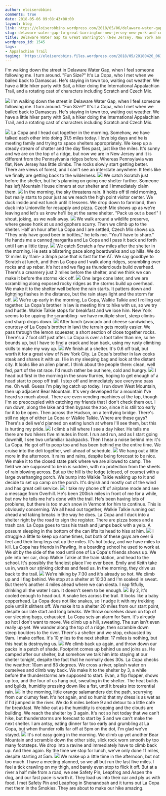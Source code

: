 ```yaml
---
author: eloiserobbins
comments: true
date: 2018-05-06 09:08:43+00:00
layout: blog
link: https://eloiserobbins.wordpress.com/2018/05/06/delaware-water-gap-to-great-barrington-new-jersey-new-york-and-connecticut/
slug: delaware-water-gap-to-great-barrington-new-jersey-new-york-and-connecticut
title: Delaware Water Gap to Great Barrington (New Jersey, New York and Connecticut)
wordpress_id: 1545
tags:
- Appalachian Trail
tagimg: 'https://eloiserobbins.files.wordpress.com/2018/05/20180426_061637.jpg'
---
```


I'm walking down the street in Delaware Water Gap, when I feel someone following me. I turn around. "Fun Size?" It's La Copa, who I met when we bailed back to Damascus. He's staying in town too, waiting out weather. We have a little hiker party with Sail, a hiker doing the International Appalachian Trail, and a rotating cast of characters including Scratch and Czech Mix. 


[![](https://eloiserobbins.files.wordpress.com/2018/05/20180426_061637.jpg)](https://eloiserobbins.files.wordpress.com/2018/05/20180426_061637.jpg)
I'm walking down the street in Delaware Water Gap, when I feel someone following me. I turn around. "Fun Size?" It's La Copa, who I met when we bailed back to Damascus. He's staying in town too, waiting out weather. We have a little hiker party with Sail, a hiker doing the International Appalachian Trail, and a rotating cast of characters including Scratch and Czech Mix. 

[![](https://eloiserobbins.files.wordpress.com/2018/05/20180426_085041.jpg)](https://eloiserobbins.files.wordpress.com/2018/05/20180426_085041.jpg)
La Copa and I head out together in the morning. Somehow, we have talked each other into doing 31.5 miles today. I love big days and he is meeting family and trying to space shelters appropriately. We keep up a steady stream of chatter and the day flies past, just like the miles. It's sunny and we are on the top of a ridge, but now we are in New Jersey and it is different from the Pennsylvania ridges before. Whereas Pennsylavia was flat, New Jersey has little climbs. The rocks slowly start getting better. There are views of forest, and I can't see an interstate anywhere. It feels like we finally are getting back to the wilderness.
[![](https://eloiserobbins.files.wordpress.com/2018/05/20180426_192939.jpg)](https://eloiserobbins.files.wordpress.com/2018/05/20180426_192939.jpg)
We catch Scratch just before the shelter, but he's planning on going one shelter further. Someone has left Mountain House dinners at our shelter and I immediately claim them. 
[![](https://eloiserobbins.files.wordpress.com/2018/05/20180427_191049.jpg)](https://eloiserobbins.files.wordpress.com/2018/05/20180427_191049.jpg)
In the morning, the sky threatens rain. It holds off til mid morning, but really starts to pour just as we reach the high point visitor center. We duck inside and eat lunch until it lessens. We drop down to farmland, then duck into Unionville for resupply and pizza. Czech Mix shows up as we're leaving and let's us know he'll be at the same shelter. "Pack us out a beer!" I shout, joking, as we walk away.
[![](https://eloiserobbins.files.wordpress.com/2018/05/20180428_131340.jpg)](https://eloiserobbins.files.wordpress.com/2018/05/20180428_131340.jpg)
We walk around a wildlife preserve, where geese honk at us and gophers scurry. Then we climb up to the shelter. Half an hour after La Copa and I are settled, Czech Mix shows up. "They only have good beer in bottles," he tells me. "You'll have to share." He hands me a canned margarita and La Copa and I pass it back and forth until I am a little tipsy. 
[![](https://eloiserobbins.files.wordpress.com/2018/05/20180428_141604.jpg)](https://eloiserobbins.files.wordpress.com/2018/05/20180428_141604.jpg)
We catch Scratch a few miles after the shelter in the morning. He sets a blistering pace along boardwalks and up hills. We do 12 miles by 11am- a 3mph pace that is fast for the AT. We say goodbye to Scratch at lunch, and then La Copa and I walk along ridges, scrambling over rocks and up rebar. It's hot and we flag as thunderclouds build overhead. There's a creamery just 2 miles before the shelter, and we think we can make it before the storms kick off. 
[![](https://eloiserobbins.files.wordpress.com/2018/05/20180428_162604.jpg)](https://eloiserobbins.files.wordpress.com/2018/05/20180428_162604.jpg)
One large cone later, and we are scrambling along exposed rocky ridges as the storms build up overhead. We make it to the shelter well before the rain starts. It patters down and lightning flashes in the distance, but the rain stays light and the storm far off.
[![](https://eloiserobbins.files.wordpress.com/2018/05/20180429_121609.jpg)](https://eloiserobbins.files.wordpress.com/2018/05/20180429_121609.jpg)
We're up early in the morning, La Copa, Walkie Talkie and I rolling out together. La Copa's brother in law is meeting him to hike with us, so we try and hustle. Walkie Talkie stops for breakfast and we lose him. New York seems to be upping the scrambling- we have multiple short, steep climbs and sharp drops down. 
[![](https://eloiserobbins.files.wordpress.com/2018/05/20180429_161034.jpg)](https://eloiserobbins.files.wordpress.com/2018/05/20180429_161034.jpg)
After lunch (avocado and cheese sandwiches, courtesy of La Copa's brother in law) the terrain gets mostly easier. We pass through the lemon squeezer, a short section of close together rocks. There's a 7 foot cliff just after. La Copa is over a foot taller than me, so he bounds up, but I have to find a crack and lean back, using my rusty climbing skills to make my way up.
[![](https://eloiserobbins.files.wordpress.com/2018/05/20180429_162211.jpg)](https://eloiserobbins.files.wordpress.com/2018/05/20180429_162211.jpg)
We finish at a shelter. It's 0.6 off trail, but worth it for a great view of New York City. La Copa's brother in law cooks steak and shares it with us. I lie in my sleeping bag and look at the distant city. It looks like an alien planet. I think about the people there: clean, well fed, part of the rat race. I'd much rather be out here, cold and hungry.
[![](https://eloiserobbins.files.wordpress.com/2018/05/20180430_081241.jpg)](https://eloiserobbins.files.wordpress.com/2018/05/20180430_081241.jpg)
I head out first in the morning in the snow flurries, hoping to get enough of a head start to poop off trail. I step off and immediately see everyone pass me. Oh well. Guess I'm playing catch up today. I run down West Mountain, then up adjacent Bear Mountain. It's very developed for a mountain I've heard so much about. There are even vending machines at the top, though I'm so preoccupied with catching my friends that I don't check them out. I run down, along the lake and then bypass the zoo, since it is still too early for it to be open. Then across the Hudson, on a terrifying bridge. There's still no sign of either La Copa or Walkie Talkie. Where are these guys? There's a deli we'd planned on eating lunch at where I'll see them, but this is hurting my pride.
[![](https://eloiserobbins.files.wordpress.com/2018/05/20180430_082523.jpg)](https://eloiserobbins.files.wordpress.com/2018/05/20180430_082523.jpg)
I climb a hill where I see a day hiker. He tells me there are two hikers five minutes in front. I run and run, and as I start going downhill, I see two unfamiliar backpacks. Then I hear a noise behind me: it's La Copa. He got off to poop too and has been behind me the entire time. We cruise into the deli together, well ahead of schedule. 
[![](https://eloiserobbins.files.wordpress.com/2018/05/20180501_075950.jpg)](https://eloiserobbins.files.wordpress.com/2018/05/20180501_075950.jpg)
We hang out a little more in the afternoon. It rains and rains, despite being forecast to be nice. We make it to the closed state park where we are allowed to camp. The field we are supposed to be in is sodden, with no protection from the sheets of rain blowing across. But up the hill is the lodge (closed, of course) with a large overhanging porch. We bump into Walkie Talkie walking up to it and decide to set up camp on the porch. It's dryish and mostly out of the wind and has great cell service.
[![](https://eloiserobbins.files.wordpress.com/2018/05/20180501_112244.jpg)](https://eloiserobbins.files.wordpress.com/2018/05/20180501_112244.jpg)
I take my phone off of airplane mode and see a message from Overhill. He's been 200ish miles in front of me for a while, but now he tells me he's done with the trail. He's been having lots of problems, but there is too much snow in Vermont for him to continue. This is obviously concerning. 
We all head out together, Walkie Talkie running out ahead and taking breaks in the way he does. La Copa and I duck into a shelter right by the road to sign the register. There are pizza boxes and a trash can. La Copa goes to toss his trash and jumps back with a yelp. A possum sleeping in the bottom of the can lifts its head to hiss at him.
[![](https://eloiserobbins.files.wordpress.com/2018/05/20180502_080832.jpg)](https://eloiserobbins.files.wordpress.com/2018/05/20180502_080832.jpg)
I struggle a little to keep up some times, but both of these guys are over 6 feet and their long legs eat up the miles. It's hot today, and we have miles to kill. La Copa has friends in Pawling, in a boarding school he used to work at. 
We sit by the side of the road until one of La Copa's friends shows up. We pile into her car, drop Walkie Talkie at the train station, and head to the school. It's possibly the fanciest place I've ever been. Emily and Keith take us in, wash our stinking clothes and feed us. In the morning, they drive us back to the trail.
[![](https://eloiserobbins.files.wordpress.com/2018/05/20180502_154913.jpg)](https://eloiserobbins.files.wordpress.com/2018/05/20180502_154913.jpg)
We're hiking by 7:30 and it's already so hot. We climb up and I flag behind. We stop at a shelter at 10:30 and I'm soaked in sweat. But there's another 4 miles ahead where we can siesta. I nap fitfully, drinking all the water I can. It doesn't seem to be enough. 
[![](https://eloiserobbins.files.wordpress.com/2018/05/20180503_174142.jpg)](https://eloiserobbins.files.wordpress.com/2018/05/20180503_174142.jpg)
By 2, it's cooled enough to head out. A snake lies across the trail. It looks like a baby copperhead. La Copa does not like snakes, so I nudge it with my trekking pole until it slithers  off. We make it to a shelter 20 miles from our start point, despite our late start and long breaks. We throw ourselves down on top of our sleeping bags, exhausted.
La Copa sets an alarm for 5am. It's already so hot I don't want to move. We climb up a hill, sweating. The sun isn't even really up yet. We wander along the top of a ridge, then scramble down steep boulders to the river. There's a shelter and we stop, exhausted by 9am. I make coffee. It's 10 miles to the next shelter. 17 miles is nothing, but this heat is destroying us.
[![](https://eloiserobbins.files.wordpress.com/2018/05/20180505_060525.jpg)](https://eloiserobbins.files.wordpress.com/2018/05/20180505_060525.jpg)
We climb back up again, and throw down our packs in a patch of shade. Footprint comes up behind us and joins us. He camped after our shelter, but somehow we talk him into staying at our shelter tonight, despite the fact that he normally does 30s. La Copa checks the weather: 10am and 83 degrees. We cross a river, splash water on ourselves and climb way back. We make it to the shelter by 3, a while before the thunderstorms are supposed to start. Evan, a flip flopper, shows up too, and the four of us hang out, sweating in the shelter. The heat builds and builds, humidity pressing down like a fist, until it breaks into torrential rain.
[![](https://eloiserobbins.files.wordpress.com/2018/05/20180505_080743.jpg)](https://eloiserobbins.files.wordpress.com/2018/05/20180505_080743.jpg)
In the morning, little orange salamanders dot the path, scurrying from our clumsy feet. It's hot again, and so humid that my dress is as wet as if I'd jumped in the river. We do 8 miles before 9 and detour to a little cafe for breakfast. We hike out as the humidity is dropping and the clouds are building. We reach the shelter by 3 again. It's not so hot today that we can't hike, but thunderstorms are forecast to start by 5 and we can't make the next shelter. I am antsy, eating dinner far too early and grumbling at La Copa, but when thunder rolls far off at 5pm on the dot, I'm glad we've stayed.
[![](https://eloiserobbins.files.wordpress.com/2018/05/20180505_065938.jpg)](https://eloiserobbins.files.wordpress.com/2018/05/20180505_065938.jpg)
It's not easy going in the morning. We climb up yet another Bear Mountain and scramble down the other side, slick rock worn smooth by too many footsteps. We drop into a ravine and immediately have to climb back up. And then again. By the time we stop for lunch, we've only done 11 miles, despite starting at 5am.
[![](https://eloiserobbins.files.wordpress.com/2018/05/20180505_080751.jpg)](https://eloiserobbins.files.wordpress.com/2018/05/20180505_080751.jpg)
We make up a little time in the afternoon, but not too much. I have a meeting planned, so we all but run the last five miles. I feel a tick crawling on my thigh, and barely even stop to flick it off. But at a river a half mile from a road, we see Safety Pin, Leapfrog and Aspen the dog, and our fast pace is worth it. They load us into their car and ply us with food. I met Safety Pin and Leapfrog in  Shenandoah and it turns out La Copa met them in the Smokies. They are about to make our hike amazing.
